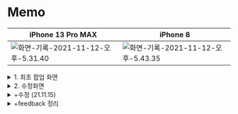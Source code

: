# Memo

|  iPhone 13 Pro MAX    | iPhone 8 |
| ---- | ---- |
|  ![화면-기록-2021-11-12-오후-5.31.40](README.assets/화면-기록-2021-11-12-오후-5.31.40.gif)    |   ![화면-기록-2021-11-12-오후-5.43.35](README.assets/화면-기록-2021-11-12-오후-5.43.35.gif)   |






<details>
<summary>1. 최초 팝업 화면</summary>
`FirstLaunchHelper.swift`

```swift
import Foundation

class FirstLaunch {
    let wasLaunchedBefore: Bool
    var isFirstLaunch: Bool {
        return !wasLaunchedBefore
    }
    
    init(source: FirstLaunchDataSource) {
        let wasLaunchedBefore = source.getWasLaunchedBefore()
        self.wasLaunchedBefore = wasLaunchedBefore
        if !wasLaunchedBefore {
            source.setWasLaunchedBefore(true)
        }
    }
}

extension FirstLaunch {
    static func alwaysFirst() -> FirstLaunch {
        let source = AlwaysFirstLaunchDataSource()
        let firstLaunch = FirstLaunch(source: source)
        return firstLaunch
    } }

protocol FirstLaunchDataSource {
    func getWasLaunchedBefore() -> Bool
    func setWasLaunchedBefore(_ wasLaunchedBefore: Bool)
    
}

struct AlwaysFirstLaunchDataSource : FirstLaunchDataSource {
    func getWasLaunchedBefore() -> Bool { return false }
    func setWasLaunchedBefore(_ wasLaunchedBefore: Bool) {
        // do nothing
    }
}

struct UserDefaultsFirstLaunchDataSource : FirstLaunchDataSource {
    let defaults: UserDefaults
    let key: String
    func getWasLaunchedBefore() -> Bool {
        return defaults.bool(forKey: key)
    }
    func setWasLaunchedBefore(_ wasLaunchedBefore: Bool) {
        defaults.set(wasLaunchedBefore, forKey: key)
    }
}
```



`AppDelegate` - ` func application(_ application: UIApplication, didFinishLaunchingWithOptions launchOptions: [UIApplication.LaunchOptionsKey: Any]?) -> Bool`

```swift
#if DEBUG
  self.firstLaunch = FirstLaunch.alwaysFirst()
#else
  let source = UserDefaultsFirstLaunchDataSource(defaults: .standard, key: "com.arie.Memo")
  self.firstLaunch = FirstLaunch(source: source)
#endif
```



```swift
func showFirstInfoVC() {
  let appDelegate = UIApplication.shared.delegate as! AppDelegate
  if appDelegate.firstLaunch?.isFirstLaunch == true {
    print("first launch")
    let vc = FirstInfoViewController.instantiate()
    self.present(vc, animated: true, completion: nil)
  } else {
    print("not first")
  }
}
```

</details>


<details>
<summary>2. 수정화면</summary>


- swipe, back, 완료 시 메모 저장

1. 처음엔 swipe gesture를 커스텀해서 메모를 저장하는 방식으로 접근
```swift
override func viewDidLoad() {	            
 self.navigationController?.interactivePopGestureRecognizer?.isEnabled = false
  let edgePan = UIScreenEdgePanGestureRecognizer(target: self, action: #selector(screenEdgeSwiped))
  edgePan.edges = .left
  view.addGestureRecognizer(edgePan)
}
@objc func screenEdgeSwiped(_ recognizer: UIScreenEdgePanGestureRecognizer) {
  if recognizer.state == .recognized {
    saveMemo()
  }
}

```

2. `isMovingFromParent` `didMove`

   좀 더 찾아보니 이런 프로퍼티와 함수가 있었다고 한다. 그런데 이게 기획 의도에 맞는 구현인지 헷갈립니다..

```swift
    override func viewWillDisappear(_ animated: Bool) {
        super.viewWillDisappear(true)
        if isMovingFromParent {
            saveMemo()
        }
    }
    override func didMove(toParent parent: UIViewController?) {
        print(#function, parent) // pop할시 parent가 nil
    }
```



- 첫 줄 제목

처음에는 두 개의 UITextView를 스크롤뷰에 넣어서 title과 content를 분리하려 했었다. 엔터를 치면 다음 textView로 responder를 옮기는 방식으로...

삽질하다가 알게된 스크롤뷰의 상식

```swift
Content Layout Guide: ScrollView가 보여질 영역
Frame Layout Guide: 스크롤뷰의 Frame에 해당하는 영역, 즉 스마트폰 화면에서 ScrollView가 보여질 영역
```
하지만 하나의 텍스트뷰로도 가능할 것 같아서 변경

```swift
guard let text = textView.text else {
    return
}
if text.isEmpty {
    if let memo = memo {
        try! realm.write {
            realm.delete(memo)
        }
    }
    self.navigationController?.popViewController(animated: true)
    return
}

var title = ""
var content = ""

if let firstLineEndIndex = text.firstIndex(of: "\n") {
    title = String(text[...firstLineEndIndex])
    content = String(text[text.index(after: firstLineEndIndex)...])
} else {
    title = text
}
```

</details>

<details>
<summary>+수정 (21.11.15)</summary>

팀원들과 프로젝트 회고를 하면서 내가 놓친 부분이 많다는걸 깨닫고 재빠르게(이미 늦었나요...? 늦었다고 생각할때가 제일 빠르다..) 수정

- 사용자가 공백 또는 줄바꿈을 입력할 수도 있다.
  - `trimmingCharacters(in: .whitespacesAndNewlines)` : 문자열의 앞 뒤 공백과 줄바꿈을 제거해줌

```swift
guard let text = textView.text else {
    return
}

if text.trimmingCharacters(in: .whitespacesAndNewlines).isEmpty {
    if let memo = memo {
        try! realm.write {
            realm.delete(memo)
        }
    }
    self.navigationController?.popViewController(animated: true)
    return

}
        
```

- 키보드가 텍스트뷰를 가린다!

```swift
@IBOutlet weak var textViewBottonConstraints: NSLayoutConstraint!

override func viewWillAppear(_ animated: Bool) {
    super.viewWillAppear(animated)
    // keyboard
    NotificationCenter.default.addObserver(self, selector: #selector(keyboardWillAppear(notification:)), name: UIResponder.keyboardWillShowNotification, object: nil)
    NotificationCenter.default.addObserver(self, selector: #selector(keyboardWillDisappear(notification:)), name: UIResponder.keyboardWillHideNotification, object: nil)
    
}

override func viewWillDisappear(_ animated: Bool) {
    super.viewWillDisappear(true)
    // keyboard
    NotificationCenter.default.removeObserver(UIResponder.keyboardWillShowNotification)
    NotificationCenter.default.removeObserver(UIResponder.keyboardWillHideNotification)

}

@objc private func keyboardWillAppear(notification: NSNotification) {
    if let keyboardFrame: NSValue = notification.userInfo?[UIResponder.keyboardFrameEndUserInfoKey] as? NSValue {
        let keyboardHeight = keyboardFrame.cgRectValue.height
        textViewBottonConstraints.constant -= (keyboardHeight - self.view.safeAreaInsets.bottom)
        
        // 애니메이션 효과를 키보드 애니메이션 시간과 동일하게
        guard let animationDuration = notification.userInfo?[UIResponder.keyboardAnimationDurationUserInfoKey] as? TimeInterval else {
            return
        }
        UIView.animate(withDuration: animationDuration) {
            self.view.layoutIfNeeded()
        }
    }
}

@objc private func keyboardWillDisappear(notification: NSNotification) {
    // 애니메이션 효과를 키보드 애니메이션 시간과 동일하게
    let animationDuration = notification.userInfo?[UIResponder.keyboardAnimationDurationUserInfoKey] as! TimeInterval
    self.textViewBottonConstraints.constant = 0

    UIView.animate(withDuration: animationDuration) {
        self.view.layoutIfNeeded()
    }
}

```
</details>

<details>
<summary>+feedback 정리</summary>

- 아이폰/아이패드 대응 상태 확인!
  - 아이패드가 자동으로 체크되어 있는데 아이패드 대응이 되어 있지 않다면 대부분 100% 리젝된다.
- 앱 Display name을 잊는다면 Xcode Product Name이 앱의 이름이 된다.
- 뷰컨트롤러가 여러 씬에서 사용된다면 열거형을 활용해서 명확성을 부여해주기!
- Realm Query 분리
- 메서드명에 `get`은 겟아웃!
- Bool 값인걸 굳이 `OOO == true` 로 비교하지말자!
- `protocol StoryboardInitializable: AnyObject` 
  - 해당 프로토콜이 Class에서만 동작하게 구현하고싶다면 AnyObject를 상속해보자
- tableview 갱신 reloadRow, reloadSection 적절하게 사용하기
- ""을 저장하는 것과 nil을 저장하는 것엔 큰 차이가 있다!
</details>
